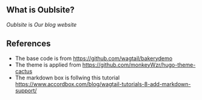 ## What is Oublsite?
*Oublsite* is *Our blog website*
## References
* The base code is from https://github.com/wagtail/bakerydemo
* The theme is applied from https://github.com/monkeyWzr/hugo-theme-cactus
* The markdown box is follwing this tutorial https://www.accordbox.com/blog/wagtail-tutorials-8-add-markdown-support/
